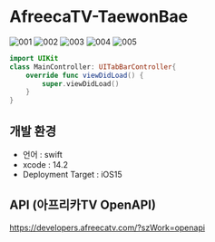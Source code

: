 # AfreecaTV-TaewonBae
![001](https://user-images.githubusercontent.com/43931412/211161982-5d581f41-b1d2-44e6-b799-090aa9f58060.png)
![002](https://user-images.githubusercontent.com/43931412/211161986-0d09f9b6-39c9-44a5-9603-8d5583b5978c.png)
![003](https://user-images.githubusercontent.com/43931412/211161992-2a849572-5c83-43a0-8133-d3b19bf73fff.png)
![004](https://user-images.githubusercontent.com/43931412/211161999-7bf078a6-007a-4ce4-8349-c89b44df13c5.png)
![005](https://user-images.githubusercontent.com/43931412/211162001-ec67d9c3-4b00-41f6-b77c-8aa5fa79996f.png)


```swift
import UIKit
class MainController: UITabBarController{
    override func viewDidLoad() {
        super.viewDidLoad()
    }
}
```

## 개발 환경

- 언어 : swift
- xcode : 14.2
- Deployment Target : iOS15

## API (아프리카TV OpenAPI)

https://developers.afreecatv.com/?szWork=openapi
